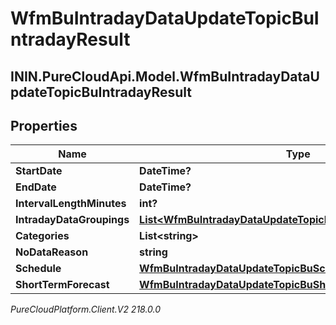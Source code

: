 # WfmBuIntradayDataUpdateTopicBuIntradayResult

## ININ.PureCloudApi.Model.WfmBuIntradayDataUpdateTopicBuIntradayResult

## Properties

|Name | Type | Description | Notes|
|------------ | ------------- | ------------- | -------------|
| **StartDate** | **DateTime?** |  | [optional] |
| **EndDate** | **DateTime?** |  | [optional] |
| **IntervalLengthMinutes** | **int?** |  | [optional] |
| **IntradayDataGroupings** | [**List&lt;WfmBuIntradayDataUpdateTopicBuIntradayDataGroup&gt;**](WfmBuIntradayDataUpdateTopicBuIntradayDataGroup) |  | [optional] |
| **Categories** | **List&lt;string&gt;** |  | [optional] |
| **NoDataReason** | **string** |  | [optional] |
| **Schedule** | [**WfmBuIntradayDataUpdateTopicBuScheduleReference**](WfmBuIntradayDataUpdateTopicBuScheduleReference) |  | [optional] |
| **ShortTermForecast** | [**WfmBuIntradayDataUpdateTopicBuShortTermForecastReference**](WfmBuIntradayDataUpdateTopicBuShortTermForecastReference) |  | [optional] |



_PureCloudPlatform.Client.V2 218.0.0_
